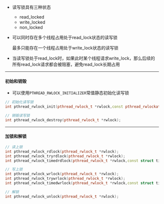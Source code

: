 * 读写锁具有三种状态
    * read_locked
    * write_locked
    * non_locked
    
* 可以同时存在多个线程占用处于read_lock状态的读写锁

    最多只能存在一个线程占用处于write_lock状态的读写锁

* 当读写锁处于read_lock时，如果此时某个线程请求write_lock，那么后续的所有read_lock请求都会被阻塞，避免read_lock长期占用

---

#### 初始和销毁

* 可以使用`PTHREAD_RWLOCK_INITIALIZER`常值静态初始化读写锁

```cpp
// 初始化读写锁
int pthread_rwlock_init(pthread_rwlock_t *rwlock,const pthread_rwlockattr_t *attr);

// 销毁读写锁
int pthread_rwlock_destroy(pthread_rwlock_t *rwlock);
```

---

#### 加锁和解锁

```cpp
// 读上锁
int pthread_rwlock_rdlock(pthread_rwlock_t *rwlock);
int pthread_rwlock_tryrdlock(pthread_rwlock_t *rwlock);
int pthread_rwlock_timedrdlock(pthread_rwlock_t *rwlock,const struct timespec *abstime);

// 写上锁
int pthread_rwlock_wrlock(pthread_rwlock_t *rwlock);
int pthread_rwlock_trywrlock(pthread_rwlock_t *rwlock);
int pthread_rwlock_timedwrlock(pthread_rwlock_t *rwlock,const struct timespec *abstime);

// 解锁
int pthread_rwlock_unlock(pthread_rwlock_t *rwlock);
```

